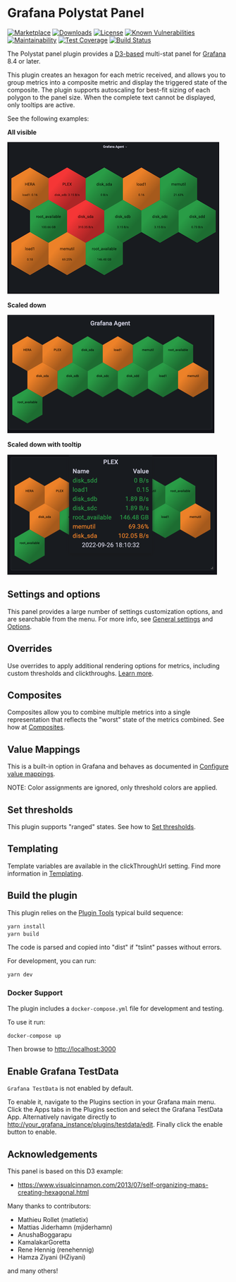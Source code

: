 # Grafana Polystat Panel

[![Marketplace](https://img.shields.io/badge/dynamic/json?logo=grafana&color=F47A20&label=marketplace&prefix=v&query=%24.version&url=https%3A%2F%2Fgrafana.com%2Fapi%2Fplugins%2Fgrafana-polystat-panel)](https://grafana.com/grafana/plugins/grafana-polystat-panel)
[![Downloads](https://img.shields.io/badge/dynamic/json?logo=grafana&color=F47A20&label=downloads&query=%24.downloads&url=https%3A%2F%2Fgrafana.com%2Fapi%2Fplugins%2Fgrafana-polystat-panel)](https://grafana.com/grafana/plugins/grafana-polystat-panel)
[![License](https://img.shields.io/github/license/grafana/grafana-polystat-panel)](LICENSE)
[![Known Vulnerabilities](https://snyk.io/test/github/grafana/grafana-polystat-panel/badge.svg)](https://snyk.io/test/github/grafana/grafana-polystat-panel)
[![Maintainability](https://api.codeclimate.com/v1/badges/5c5cd1076777c637b931/maintainability)](https://codeclimate.com/github/grafana/grafana-polystat-panel/maintainability)
[![Test Coverage](https://api.codeclimate.com/v1/badges/5c5cd1076777c637b931/test_coverage)](https://codeclimate.com/github/grafana/grafana-polystat-panel/test_coverage)
[![Build Status](https://drone.grafana.net/api/badges/grafana/grafana-polystat-panel/status.svg)](https://drone.grafana.net/grafana/grafana-polystat-panel)

The Polystat panel plugin provides a [D3-based](http://www.d3js.org) multi-stat panel for [Grafana](https://grafana.com/) 8.4 or later. 

This plugin creates an hexagon for each metric received, and allows you to group metrics into a composite metric and display the triggered state of the composite. The plugin supports autoscaling for best-fit sizing of each polygon to the panel size. When the complete text cannot be displayed, only tooltips are active.

See the following examples:

**All visible**

![polystat-v2-agent-all-visible](https://raw.githubusercontent.com/grafana/grafana-polystat-panel/v2.x/src/img/screenshots/polystat-v2-agent-all-visible.png)

**Scaled down**

![polystat-v2-agent-scaled-down](https://raw.githubusercontent.com/grafana/grafana-polystat-panel/v2.x/src/img/screenshots/polystat-v2-agent-scaled-down.png)

**Scaled down with tooltip**

![polystat-v2-agent-scaled-down-tooltip](https://raw.githubusercontent.com/grafana/grafana-polystat-panel/v2.x/src/img/screenshots/polystat-v2-agent-scaled-down-tooltip.png)

## Settings and options

This panel provides a large number of settings customization options, and are searchable from the menu. For more info, see [General settings](docs/Polystat-docs-settings) and [Options](docs/Polystat-docs-options).

## Overrides

Use overrides to apply additional rendering options for metrics, including custom thresholds and clickthroughs. [Learn more](docs/Polystat-docs-overrides).

## Composites

Composites allow you to combine multiple metrics into a single representation that reflects the "worst" state of the metrics combined. See how at [Composites](docs/Polystat-docs-composites).

## Value Mappings

This is a built-in option in Grafana and behaves as documented in [Configure value mappings](https://grafana.com/docs/grafana/latest/panels/configure-value-mappings/).

NOTE: Color assignments are ignored, only threshold colors are applied.

## Set thresholds

This plugin supports "ranged" states. See how to [Set thresholds](docs/Polystat-docs-thresholds).

## Templating

Template variables are available in the clickThroughUrl setting. Find more information in [Templating](docs/Polystat-docs-templates).

## Build the plugin

This plugin relies on the [Plugin Tools](https://github.com/grafana/plugin-tools) typical build sequence:

```BASH
yarn install
yarn build
```

The code is parsed and copied into "dist" if "tslint" passes without errors.

For development, you can run:

```BASH
yarn dev
```

### Docker Support

The plugin includes a `docker-compose.yml` file for development and testing. 

To use it run:

```BASH
docker-compose up
```

Then browse to <http://localhost:3000>

## Enable Grafana TestData

`Grafana TestData` is not enabled by default. 

To enable it, navigate to the Plugins section in your Grafana main menu. Click the Apps tabs in the Plugins section and select the Grafana TestData App. Alternatively navigate directly to <http://your_grafana_instance/plugins/testdata/edit>. Finally click the enable button to enable.

## Acknowledgements

This panel is based on this D3 example:

* <https://www.visualcinnamon.com/2013/07/self-organizing-maps-creating-hexagonal.html>

Many thanks to contributors:

* Mathieu Rollet (matletix)
* Mattias Jiderhamn (mjiderhamn)
* AnushaBoggarapu
* KamalakarGoretta
* Rene Hennig (renehennig)
* Hamza Ziyani (HZiyani)

and many others!
